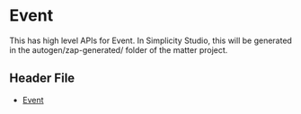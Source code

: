 # Event

This has high level APIs for Event. In Simplicity Studio, this will be generated in the autogen/zap-generated/ folder of the matter project.

## Header File

- [Event](https://github.com/project-chip/connectedhomeip/tree/master/zzz_generated/app-common/app-common/zap-generated/ids/Events.h)
